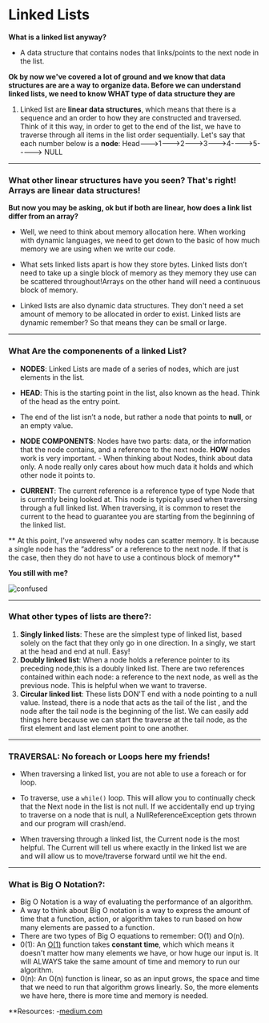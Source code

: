 # Linked Lists

**What is a linked list anyway?**

- A data structure that contains nodes that links/points to the next node in the list.

**Ok by now we've covered a lot of ground and we know that data structures are are a way to organize data. Before we can understand linked lists, we need to know WHAT type of data structure they are**

1.  Linked list are **linear data structures**, which means that there is a sequence and an order to how they are constructed and traversed. Think of it this way, in order to get to the end of the list, we have to traverse through all items in the list order sequentially. Let's say that each number below is a **node**:
                   Head--->1--->2--->3--->4---->5----->   NULL

-------------------------------

### What other linear structures have you seen? That's right! Arrays are linear data structures!

**But now you may be asking, ok but if both are linear, how does a link list differ from an array?**

- Well, we need to think about memory allocation here. When working with dynamic languages, we need to get down to the basic of how much memory we are using when we write our code.

- What sets linked lists apart is how they store bytes. Linked lists don’t need to take up a single block of memory as they memory they use can be scattered throughout!Arrays on the other hand will need a continuous block of memory.

- Linked lists are also dynamic data structures. They don't need a set amount of memory to be allocated in order to exist. Linked lists are dynamic remember? So that means they can be small or large.

------------------------------

### What Are the componenents of a linked List?

- **NODES**: Linked Lists are made of a series of nodes, which are just elements in the list.
- **HEAD**: This is the starting point in the list, also known as the head. Think of the head as the entry point.
- The end of the list isn’t a node, but rather a node that points to **null**, or an empty value.
- **NODE COMPONENTS**:  Nodes have two parts: data, or the information that the node contains, and a reference to the next node. **HOW** nodes work is very important.
        - When thinking about Nodes, think about data only. A node really only cares about how much data it holds and which other node it points to.

- **CURRENT**: The current reference is a reference type of type Node that is currently being looked at. This node is typically used when traversing through a full linked list. When traversing, it is common to reset the current to the head to guarantee you are starting from the beginning of the linked list.

** At this point, I've answered why nodes can scatter memory. It is because a single node has the “address” or a reference to the next node. If that is the case, then they do not have to use a continous block of memory**


**You still with me?**

![confused](https://media.giphy.com/media/uN5iwZB2v2dH2/giphy.gif)


-------------------------------------

### What other types of lists are there?:

1. **Singly linked lists**: These are the simplest type of linked list, based solely on the fact that they only go in one direction. In a singly, we start at the head and end at null. Easy!
1. **Doubly linked list**: When a node holds a reference pointer to its preceding node,this is a doubly linked list. There are two references contained within each node: a reference to the next node, as well as the previous node. This is helpful when we  want to traverse.
1. **Circular linked list**: These lists DON'T end with a node pointing to a null value. Instead, there is a node that acts as the tail of the list , and the node after the tail node is the beginning of the list. We can easily add things here because we can start the traverse at the tail node, as the first element and last element point to one another.

-----------------------------

### TRAVERSAL: No foreach or Loops here my friends!

- When traversing a linked list, you are not able to use a foreach or for loop.
- To traverse, use a `while()` loop. This will allow you to continually check that the Next node in the list is not null. If we accidentally end up trying to traverse on a node that is null, a NullReferenceException gets thrown and our program will crash/end.

- When traversing through a linked list, the Current node is the most helpful. The Current will tell us where exactly in the linked list we are and will allow us to move/traverse forward until we hit the end.


------------------------------

### What is Big O Notation?:

- Big O Notation is a way of evaluating the performance of an algorithm.
- A way to think about Big O notation is a way to express the amount of time that a function, action, or algorithm takes to run based on how many elements are passed to a function.
- There are two types of Big O equations to remember: O(1) and O(n).
- 0(1): An [O(1)](https://medium.com/basecs/whats-a-linked-list-anyway-part-2-131d96f71996) function takes **constant time**, which which means it doesn't matter how many elements we have, or how huge our input is. It will ALWAYS take the same amount of time and memory to run our algorithm.
- 0(n): An O(n) function is linear, so as an input grows, the space and time that we need to run that algorithm grows linearly. So, the more elements we have here, there is more time and memory is needed.




**Resources:
-[medium.com](https://medium.com/basecs/whats-a-linked-list-anyway-part-1-d8b7e6508b9d)